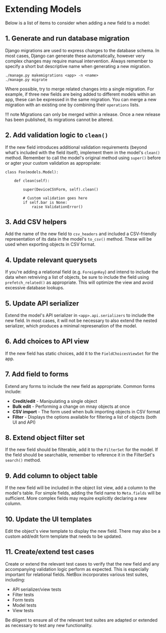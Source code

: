 # Extending Models

Below is a list of items to consider when adding a new field to a model:

## 1. Generate and run database migration

Django migrations are used to express changes to the database schema. In most cases, Django can generate these automatically, however very complex changes may require manual intervention. Always remember to specify a short but descriptive name when generating a new migration.

```
./manage.py makemigrations <app> -n <name>
./manage.py migrate
```

Where possible, try to merge related changes into a single migration. For example, if three new fields are being added to different models within an app, these can be expressed in the same migration. You can merge a new migration with an existing one by combining their `operations` lists.

!!! note
    Migrations can only be merged within a release. Once a new release has been published, its migrations cannot be altered.

## 2. Add validation logic to `clean()`

If the new field introduces additional validation requirements (beyond what's included with the field itself), implement them in the model's `clean()` method. Remember to call the model's original method using `super()` before or agter your custom validation as appropriate:

```
class Foo(models.Model):

    def clean(self):

        super(DeviceCSVForm, self).clean()

        # Custom validation goes here
        if self.bar is None:
            raise ValidationError()
```

## 3. Add CSV helpers

Add the name of the new field to `csv_headers` and included a CSV-friendly representation of its data in the model's `to_csv()` method. These will be used when exporting objects in CSV format.

## 4. Update relevant querysets

If you're adding a relational field (e.g. `ForeignKey`) and intend to include the data when retreiving a list of objects, be sure to include the field using `prefetch_related()` as appropriate. This will optimize the view and avoid excessive database lookups.

## 5. Update API serializer

Extend the model's API serializer in `<app>.api.serializers` to include the new field. In most cases, it will not be necessary to also extend the nested serializer, which produces a minimal represenation of the model.

## 6. Add choices to API view

If the new field has static choices, add it to the `FieldChoicesViewSet` for the app.

## 7. Add field to forms

Extend any forms to include the new field as appropriate. Common forms include:

* **Credit/edit** - Manipulating a single object
* **Bulk edit** - Performing a change on mnay objects at once
* **CSV import** - The form used when bulk importing objects in CSV format
* **Filter** - Displays the options available for filtering a list of objects (both UI and API)

## 8. Extend object filter set

If the new field should be filterable, add it to the `FilterSet` for the model. If the field should be searchable, remember to reference it in the FilterSet's `search()` method.

## 9. Add column to object table

If the new field will be included in the object list view, add a column to the model's table. For simple fields, adding the field name to `Meta.fields` will be sufficient. More complex fields may require explicitly declaring a new column.

## 10. Update the UI templates

Edit the object's view template to display the new field. There may also be a custom add/edit form template that needs to be updated.

## 11. Create/extend test cases

Create or extend the relevant test cases to verify that the new field and any accompanying validation logic perform as expected. This is especially important for relational fields. NetBox incorporates various test suites, including:

* API serializer/view tests
* Filter tests
* Form tests
* Model tests
* View tests

Be diligent to ensure all of the relevant test suites are adapted or extended as necessary to test any new functionality.
